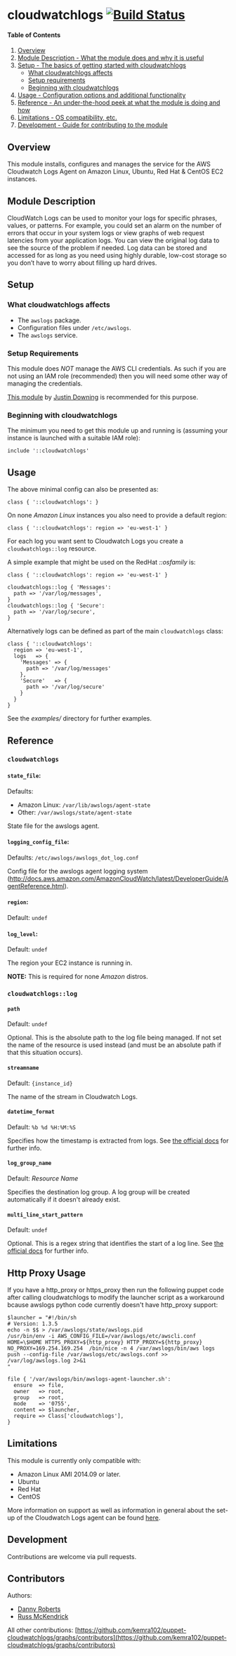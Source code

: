# cloudwatchlogs [![Build Status](https://travis-ci.org/kemra102/puppet-cloudwatchlogs.svg)](https://travis-ci.org/kemra102/puppet-cloudwatchlogs)

#### Table of Contents

1. [Overview](#overview)
2. [Module Description - What the module does and why it is useful](#module-description)
3. [Setup - The basics of getting started with cloudwatchlogs](#setup)
    * [What cloudwatchlogs affects](#what-cloudwatchlogs-affects)
    * [Setup requirements](#setup-requirements)
    * [Beginning with cloudwatchlogs](#beginning-with-cloudwatchlogs)
4. [Usage - Configuration options and additional functionality](#usage)
5. [Reference - An under-the-hood peek at what the module is doing and how](#reference)
5. [Limitations - OS compatibility, etc.](#limitations)
6. [Development - Guide for contributing to the module](#development)

## Overview

This module installs, configures and manages the service for the AWS Cloudwatch Logs Agent on Amazon Linux, Ubuntu, Red Hat & CentOS EC2 instances.

## Module Description

CloudWatch Logs can be used to monitor your logs for specific phrases, values, or patterns. For example, you could set an alarm on the number of errors that occur in your system logs or view graphs of web request latencies from your application logs. You can view the original log data to see the source of the problem if needed. Log data can be stored and accessed for as long as you need using highly durable, low-cost storage so you don’t have to worry about filling up hard drives.

## Setup

### What cloudwatchlogs affects

* The `awslogs` package.
* Configuration files under `/etc/awslogs`.
* The `awslogs` service.

### Setup Requirements

This module does *NOT* manage the AWS CLI credentials. As such if you are not using an IAM role (recommended) then you will need some other way of managing the credentials.

[This module](https://forge.puppetlabs.com/jdowning/awscli) by [Justin Downing](https://github.com/justindowning) is recommended for this purpose.

### Beginning with cloudwatchlogs

The minimum you need to get this module up and running is (assuming your instance is launched with a suitable IAM role):

```puppet
include '::cloudwatchlogs'
```

## Usage

The above minimal config can also be presented as:

```puppet
class { '::cloudwatchlogs': }
```

On none *Amazon Linux* instances you also need to provide a default region:

```puppet
class { '::cloudwatchlogs': region => 'eu-west-1' }
```
For each log you want sent to Cloudwatch Logs you create a `cloudwatchlogs::log` resource.

A simple example that might be used on the RedHat *::osfamily* is:

```puppet
class { '::cloudwatchlogs': region => 'eu-west-1' }

cloudwatchlogs::log { 'Messages':
  path => '/var/log/messages',
}
cloudwatchlogs::log { 'Secure':
  path => '/var/log/secure',
}
```

Alternatively logs can be defined as part of the main `cloudwatchlogs` class:

```puppet
class { '::cloudwatchlogs':
  region => 'eu-west-1',
  logs   => {
    'Messages' => {
      path => '/var/log/messages'
    },
    'Secure'   => {
      path => '/var/log/secure'
    }
  }
}
```

See the *examples/* directory for further examples.

## Reference

### `cloudwatchlogs`

#### `state_file`:

Defaults:

* Amazon Linux: `/var/lib/awslogs/agent-state`
* Other: `/var/awslogs/state/agent-state`

State file for the awslogs agent.

#### `logging_config_file`:

Defaults: `/etc/awslogs/awslogs_dot_log.conf`

Config file for the awslogs agent logging system (http://docs.aws.amazon.com/AmazonCloudWatch/latest/DeveloperGuide/AgentReference.html).

#### `region`:

Default: `undef`

#### `log_level`:

Default: `undef`

The region your EC2 instance is running in.

**NOTE:** This is required for none *Amazon* distros.

### `cloudwatchlogs::log`

#### `path`

Default: `undef`

Optional. This is the absolute path to the log file being managed. If not set the name of the resource is used instead (and must be an absolute path if that this situation occurs).

#### `streamname`

Default: `{instance_id}`

The name of the stream in Cloudwatch Logs.

#### `datetime_format`

Default: `%b %d %H:%M:%S`

Specifies how the timestamp is extracted from logs. See [the official docs](http://docs.aws.amazon.com/AmazonCloudWatch/latest/DeveloperGuide/AgentReference.html) for further info.

#### `log_group_name`

Default: *Resource Name*

Specifies the destination log group. A log group will be created automatically if it doesn't already exist.

#### `multi_line_start_pattern`

Default: `undef`

Optional. This is a regex string that identifies the start of a log line. See [the official docs](http://docs.aws.amazon.com/AmazonCloudWatch/latest/DeveloperGuide/AgentReference.html) for further info.

## Http Proxy Usage

If you have a http_proxy or https_proxy then run the following puppet code after calling cloudwatchlogs to modify the launcher script as a workaround bcause awslogs python code currently doesn't have http_proxy support:

```puppet
$launcher = "#!/bin/sh
# Version: 1.3.5
echo -n $$ > /var/awslogs/state/awslogs.pid
/usr/bin/env -i AWS_CONFIG_FILE=/var/awslogs/etc/awscli.conf HOME=\$HOME HTTPS_PROXY=${http_proxy} HTTP_PROXY=${http_proxy} NO_PROXY=169.254.169.254  /bin/nice -n 4 /var/awslogs/bin/aws logs push --config-file /var/awslogs/etc/awslogs.conf >> /var/log/awslogs.log 2>&1
"

file { '/var/awslogs/bin/awslogs-agent-launcher.sh':
  ensure  => file,
  owner   => root,
  group   => root,
  mode    => '0755',
  content => $launcher,
  require => Class['cloudwatchlogs'],
}
```

## Limitations

This module is currently only compatible with:

* Amazon Linux AMI 2014.09 or later.
* Ubuntu
* Red Hat
* CentOS

More information on support as well as information in general about the set-up of the Cloudwatch Logs agent can be found [here](http://docs.aws.amazon.com/AmazonCloudWatch/latest/DeveloperGuide/QuickStartEC2Instance.html).

## Development

Contributions are welcome via pull requests.

## Contributors

Authors:

* [Danny Roberts](https://github.com/kemra102)
* [Russ McKendrick](https://github.com/russmckendrick/)

All other contributions: [https://github.com/kemra102/puppet-cloudwatchlogs/graphs/contributors](https://github.com/kemra102/puppet-cloudwatchlogs/graphs/contributors)
